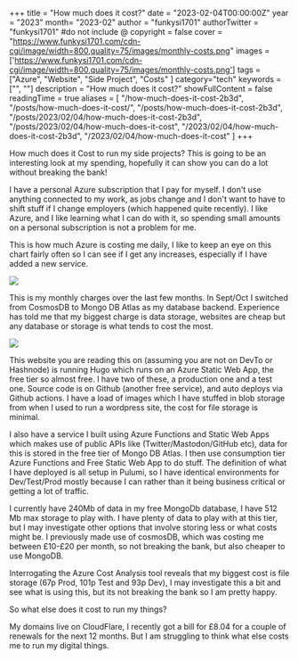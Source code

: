 +++
title = "How much does it cost?"
date = "2023-02-04T00:00:00Z"
year = "2023"
month= "2023-02"
author = "funkysi1701"
authorTwitter = "funkysi1701" #do not include @
copyright = false
cover = "https://www.funkysi1701.com/cdn-cgi/image/width=800,quality=75/images/monthly-costs.png"
images = ['https://www.funkysi1701.com/cdn-cgi/image/width=800,quality=75/images/monthly-costs.png']
tags = ["Azure", "Website", "Side Project", "Costs" ]
category="tech"
keywords = ["", ""]
description = "How much does it cost?"
showFullContent = false
readingTime = true
aliases = [
    "/how-much-does-it-cost-2b3d",
    "/posts/how-much-does-it-cost/",
    "/posts/how-much-does-it-cost-2b3d",
    "/posts/2023/02/04/how-much-does-it-cost-2b3d",
    "/posts/2023/02/04/how-much-does-it-cost",
    "/2023/02/04/how-much-does-it-cost-2b3d",
    "/2023/02/04/how-much-does-it-cost"
]
+++

How much does it Cost to run my side projects? This is going to be an interesting look at my spending, hopefully it can show you can do a lot without breaking the bank!

I have a personal Azure subscription that I pay for myself. I don't use anything connected to my work, as jobs change and I don't want to have to shift stuff if I change employers (which happened quite recently). I like Azure, and I like learning what I can do with it, so spending small amounts on a personal subscription is not a problem for me.

This is how much Azure is costing me daily, I like to keep an eye on this chart fairly often so I can see if I get any increases, especially if I have added a new service.

![](/images/daily-costs.png)

This is my monthly charges over the last few months. In Sept/Oct I switched from CosmosDB to Mongo DB Atlas as my database backend. Experience has told me that my biggest charge is data storage, websites are cheap but any database or storage is what tends to cost the most.

![](/images/monthly-costs.png)

This website you are reading this on (assuming you are not on DevTo or Hashnode) is running Hugo which runs on an Azure Static Web App, the free tier so almost free. I have two of these, a production one and a test one. Source code is on Github (another free service), and auto deploys via Github actions. I have a load of images which I have stuffed in blob storage from when I used to run a wordpress site, the cost for file storage is minimal.

I also have a service I built using Azure Functions and Static Web Apps which makes use of public APIs like (Twitter/Mastodon/GitHub etc), data for this is stored in the free tier of Mongo DB Atlas. I then use consumption tier Azure Functions and Free Static Web App to do stuff. The definition of what I have deployed is all setup in Pulumi, so I have identical environments for Dev/Test/Prod mostly because I can rather than it being business critical or getting a lot of traffic. 

I currently have 240Mb of data in my free MongoDb database, I have 512 Mb max storage to play with. I have plenty of data to play with at this tier, but I may investigate other options that involve storing less or what costs might be. I previously made use of cosmosDB, which was costing me between £10-£20 per month, so not breaking the bank, but also cheaper to use MongoDB.

Interrogating the Azure Cost Analysis tool reveals that my biggest cost is file storage (67p Prod, 101p Test and 93p Dev), I may investigate this a bit and see what is using this, but its not breaking the bank so I am pretty happy.

So what else does it cost to run my things?

My domains live on CloudFlare, I recently got a bill for £8.04 for a couple of renewals for the next 12 months. But I am struggling to think what else costs me to run my digital things.
